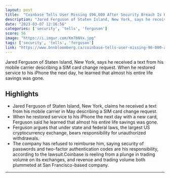 ```yaml
---
layout: post
title:  "Coinbase Tells User Missing $96,000 After Security Breach Is His Problem, Suit Claims - BNN Bloomberg"
description: "Jared Ferguson of Staten Island, New York, says he received a text from his mobile carrier describing a SIM card change request. When he restored service to his iPhone the next day, he learned that almost his entire life savings was gone."
date: "2023-03-07 12:16:56"
categories: ['security', 'tells', 'ferguson']
score: 56
image: "https://i.imgur.com/Km7bNVx.jpg"
tags: ['security', 'tells', 'ferguson']
link: "https://www.bnnbloomberg.ca/coinbase-tells-user-missing-96-000-after-security-breach-is-his-problem-suit-claims-1.1891941"
---
```


Jared Ferguson of Staten Island, New York, says he received a text from his mobile carrier describing a SIM card change request. When he restored service to his iPhone the next day, he learned that almost his entire life savings was gone.

## Highlights

- Jared Ferguson of Staten Island, New York, claims he received a text from his mobile carrier in May describing a SIM card change request.
- When he restored service to his iPhone the next day with a new card, Ferguson said he learned that almost his entire life savings was gone.
- Ferguson argues that under state and federal laws, the largest US cryptocurrency exchange, bears responsibility for unauthorized withdrawals.
- The company has refused to reimburse him, saying security of passwords and two-factor authentication codes are his responsibility, according to the lawsuit.Coinbase is reeling from a plunge in trading volume on its exchanges, and revenue and trading volume both plummeted at San Francisco-based company.

---
